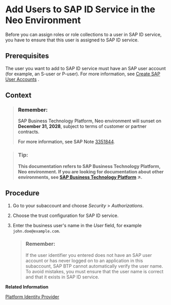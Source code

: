 <!-- loioe6dcbf41cee1443a899d3a6275715f7b -->

# Add Users to SAP ID Service in the Neo Environment

Before you can assign roles or role collections to a user in SAP ID service, you have to ensure that this user is assigned to SAP ID service.



<a name="loioe6dcbf41cee1443a899d3a6275715f7b__prereq_mvk_fdf_bhb"/>

## Prerequisites

The user you want to add to SAP ID service must have an SAP user account \(for example, an S-user or P-user\). For more information, see [Create SAP User Accounts](https://help.sap.com/viewer/ea72206b834e4ace9cd834feed6c0e09/Cloud/en-US/51ec990e1d6e42468eafb733a503c92b.html) .



<a name="loioe6dcbf41cee1443a899d3a6275715f7b__context_vnf_r3c_t3b"/>

## Context

> ### Remember:  
> SAP Business Technology Platform, Neo environment will sunset on **December 31, 2028**, subject to terms of customer or partner contracts.
> 
> For more information, see SAP Note [3351844](https://me.sap.com/notes/3351844).

> ### Tip:  
> **This documentation refers to SAP Business Technology Platform, Neo environment. If you are looking for documentation about other environments, see [SAP Business Technology Platform](https://help.sap.com/viewer/65de2977205c403bbc107264b8eccf4b/Cloud/en-US/6a2c1ab5a31b4ed9a2ce17a5329e1dd8.html "SAP Business Technology Platform (SAP BTP) is an integrated offering comprised of the following technology portfolios: application development; process automation; integration; data, analytics, and enterprise planning; artificial intelligence. The platform offers users the ability to turn data into business value, compose end-to-end business processes, connect entire IT landscapes, and personalize, build and extend SAP applications. This reduces the overall total cost of ownership maintaining SAP landscapes and third-party software across end-to-end business processes.") :arrow_upper_right:.**



<a name="loioe6dcbf41cee1443a899d3a6275715f7b__steps_unm_1rf_bhb"/>

## Procedure

1.  Go to your subaccount and choose *Security* \> *Authorizations*.

2.  Choose the trust configuration for SAP ID service.

3.  Enter the business user's name in the *User* field, for example `john.doe@example.com`.

    > ### Remember:  
    > If the user identifier you entered does not have an SAP user account or has never logged on to an application in this subaccount, SAP BTP cannot automatically verify the user name. To avoid mistakes, you must ensure that the user name is correct and that it exists in SAP ID service.


**Related Information**  


[Platform Identity Provider](../60-security-neo/platform-identity-provider-80edbe7.md "The platform identity provider is the user base for access to your SAP BTP subaccount in the Neo environment. The default user base is provided by SAP ID Service. You can switch to an Identity Authentication tenant if you want to use a custom user base.")

